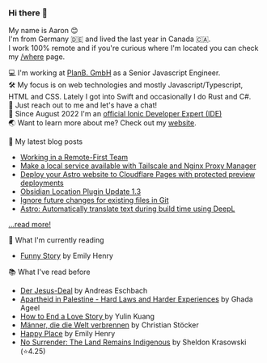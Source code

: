 ### Hi there 👋

My name is Aaron 😊   
I'm from Germany 🇩🇪 and lived the last year in Canada 🇨🇦.    
I work 100% remote and if you're curious where I'm located you can check my [/where](https://aaronczichon.de/where) page.

💻 I'm working at [PlanB. GmbH](https://github.com/planbgmbh) as a Senior Javascript Engineer.    
🛠 My focus is on web technologies and mostly Javascript/Typescript, HTML and CSS. Lately I got into Swift and occasionally I do Rust and C#.    
🦜 Just reach out to me and let's have a chat!   
📱 Since August 2022 I'm an [official Ionic Developer Expert (IDE)](https://ionic.io/developer-experts)   
🌏 Want to learn more about me? Check out my [website](https://aaronczichon.de).   

📝 My latest blog posts
* [Working in a Remote-First Team](https://aaronczichon.de/blog/32-remote-teams/)
* [Make a local service available with Tailscale and Nginx Proxy Manager](https://aaronczichon.de/blog/31-tailscale-npm/)
* [Deploy your Astro website to Cloudflare Pages with protected preview deployments](https://aaronczichon.de/blog/28-cloudflare-pages-astro-github/)
* [Obsidian Location Plugin Update 1.3](https://aaronczichon.de/blog/26-obsidian-plugin-130/)
* [Ignore future changes for existing files in Git](https://aaronczichon.de/blog/23-gitignore-existing/)
* [Astro: Automatically translate text during build time using DeepL](https://aaronczichon.de/blog/21-astro-deepl-component/)

[...read more!](https://aaronczichon.de/blog)

📖 What I'm currently reading   
- [Funny Story](https://app.thestorygraph.com/books/70938f48-9bcb-41bf-87f8-2b5f59124eef) by Emily Henry

📚 What I've read before
- [Der Jesus-Deal](https://app.thestorygraph.com/books/7aa71d29-f3da-431a-8f8e-714c0fda10da) by Andreas Eschbach
- [Apartheid in Palestine - Hard Laws and Harder Experiences](https://app.thestorygraph.com/books/7e69f5ab-bca2-4891-b9e7-51af9964d324) by Ghada Ageel
- [How to End a Love Story ](https://app.thestorygraph.com/books/a9bc5164-5117-443b-a6d4-4e8e7ba353fa) by Yulin Kuang
- [Männer, die die Welt verbrennen](https://app.thestorygraph.com/books/8d0b1f96-fd25-47d0-97b6-541fa1b1b353) by Christian Stöcker
- [Happy Place](https://app.thestorygraph.com/books/084df628-75a9-4357-a928-b0547027122d) by Emily Henry
- [No Surrender: The Land Remains Indigenous](https://app.thestorygraph.com/books/0b76d43c-2604-4b6c-94d7-1f72be99bdf2) by Sheldon Krasowski (⭐️4.25)

<!--
**aaronczichon/aaronczichon** is a ✨ _special_ ✨ repository because its `README.md` (this file) appears on your GitHub profile.

Here are some ideas to get you started:

- 🔭 I’m currently working on ...
- 🌱 I’m currently learning ...
- 👯 I’m looking to collaborate on ...
- 🤔 I’m looking for help with ...
- 💬 Ask me about ...
- 📫 How to reach me: ...
- 😄 Pronouns: ...
- ⚡ Fun fact: ...
-->
